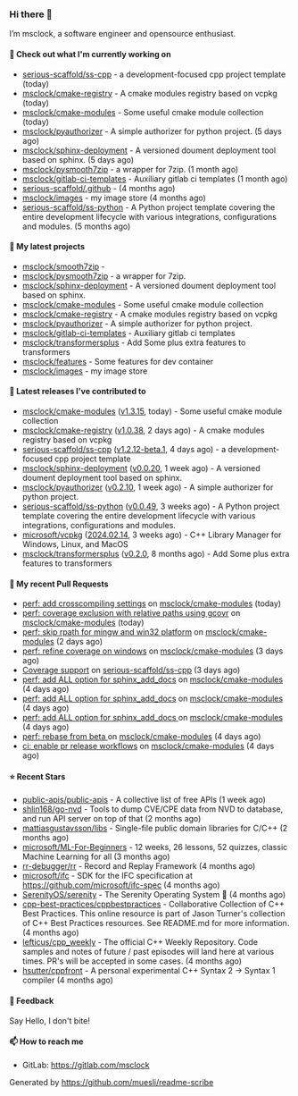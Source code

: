 ### Hi there 👋

I’m msclock, a software engineer and opensource enthusiast.

#### 👷 Check out what I'm currently working on

- [serious-scaffold/ss-cpp](https://github.com/serious-scaffold/ss-cpp) - a development-focused cpp project template (today)
- [msclock/cmake-registry](https://github.com/msclock/cmake-registry) - A cmake modules registry based on vcpkg (today)
- [msclock/cmake-modules](https://github.com/msclock/cmake-modules) - Some useful cmake module collection (today)
- [msclock/pyauthorizer](https://github.com/msclock/pyauthorizer) - A simple authorizer for python project. (5 days ago)
- [msclock/sphinx-deployment](https://github.com/msclock/sphinx-deployment) - A versioned doument deployment tool based on sphinx. (5 days ago)
- [msclock/pysmooth7zip](https://github.com/msclock/pysmooth7zip) - a wrapper for 7zip. (1 month ago)
- [msclock/gitlab-ci-templates](https://github.com/msclock/gitlab-ci-templates) - Auxiliary gitlab ci templates (1 month ago)
- [serious-scaffold/.github](https://github.com/serious-scaffold/.github) -  (4 months ago)
- [msclock/images](https://github.com/msclock/images) - my image store (4 months ago)
- [serious-scaffold/ss-python](https://github.com/serious-scaffold/ss-python) - A Python project template covering the entire development lifecycle with various integrations, configurations and modules. (5 months ago)

#### 🌱 My latest projects

- [msclock/smooth7zip](https://github.com/msclock/smooth7zip) - 
- [msclock/pysmooth7zip](https://github.com/msclock/pysmooth7zip) - a wrapper for 7zip.
- [msclock/sphinx-deployment](https://github.com/msclock/sphinx-deployment) - A versioned doument deployment tool based on sphinx.
- [msclock/cmake-modules](https://github.com/msclock/cmake-modules) - Some useful cmake module collection
- [msclock/cmake-registry](https://github.com/msclock/cmake-registry) - A cmake modules registry based on vcpkg
- [msclock/pyauthorizer](https://github.com/msclock/pyauthorizer) - A simple authorizer for python project.
- [msclock/gitlab-ci-templates](https://github.com/msclock/gitlab-ci-templates) - Auxiliary gitlab ci templates
- [msclock/transformersplus](https://github.com/msclock/transformersplus) - Add Some plus extra features to transformers
- [msclock/features](https://github.com/msclock/features) - Some features for dev container
- [msclock/images](https://github.com/msclock/images) - my image store

#### 🔭 Latest releases I've contributed to

- [msclock/cmake-modules](https://github.com/msclock/cmake-modules) ([v1.3.15](https://github.com/msclock/cmake-modules/releases/tag/v1.3.15), today) - Some useful cmake module collection
- [msclock/cmake-registry](https://github.com/msclock/cmake-registry) ([v1.0.38](https://github.com/msclock/cmake-registry/releases/tag/v1.0.38), 2 days ago) - A cmake modules registry based on vcpkg
- [serious-scaffold/ss-cpp](https://github.com/serious-scaffold/ss-cpp) ([v1.2.12-beta.1](https://github.com/serious-scaffold/ss-cpp/releases/tag/v1.2.12-beta.1), 4 days ago) - a development-focused cpp project template
- [msclock/sphinx-deployment](https://github.com/msclock/sphinx-deployment) ([v0.0.20](https://github.com/msclock/sphinx-deployment/releases/tag/v0.0.20), 1 week ago) - A versioned doument deployment tool based on sphinx.
- [msclock/pyauthorizer](https://github.com/msclock/pyauthorizer) ([v0.2.10](https://github.com/msclock/pyauthorizer/releases/tag/v0.2.10), 1 week ago) - A simple authorizer for python project.
- [serious-scaffold/ss-python](https://github.com/serious-scaffold/ss-python) ([v0.0.49](https://github.com/serious-scaffold/ss-python/releases/tag/v0.0.49), 3 weeks ago) - A Python project template covering the entire development lifecycle with various integrations, configurations and modules.
- [microsoft/vcpkg](https://github.com/microsoft/vcpkg) ([2024.02.14](https://github.com/microsoft/vcpkg/releases/tag/2024.02.14), 3 weeks ago) - C&#43;&#43; Library Manager for Windows, Linux, and MacOS
- [msclock/transformersplus](https://github.com/msclock/transformersplus) ([v0.2.0](https://github.com/msclock/transformersplus/releases/tag/v0.2.0), 8 months ago) - Add Some plus extra features to transformers

#### 🔨 My recent Pull Requests

- [perf: add crosscompiling settings](https://github.com/msclock/cmake-modules/pull/43) on [msclock/cmake-modules](https://github.com/msclock/cmake-modules) (today)
- [perf: coverage exclusion with relative paths using gcovr](https://github.com/msclock/cmake-modules/pull/42) on [msclock/cmake-modules](https://github.com/msclock/cmake-modules) (today)
- [perf: skip rpath for mingw and win32 platform](https://github.com/msclock/cmake-modules/pull/41) on [msclock/cmake-modules](https://github.com/msclock/cmake-modules) (2 days ago)
- [perf: refine coverage on windows](https://github.com/msclock/cmake-modules/pull/40) on [msclock/cmake-modules](https://github.com/msclock/cmake-modules) (3 days ago)
- [Coverage support](https://github.com/serious-scaffold/ss-cpp/pull/65) on [serious-scaffold/ss-cpp](https://github.com/serious-scaffold/ss-cpp) (3 days ago)
- [perf: add ALL option for sphinx_add_docs](https://github.com/msclock/cmake-modules/pull/39) on [msclock/cmake-modules](https://github.com/msclock/cmake-modules) (4 days ago)
- [perf: add ALL option for sphinx_add_docs](https://github.com/msclock/cmake-modules/pull/38) on [msclock/cmake-modules](https://github.com/msclock/cmake-modules) (4 days ago)
- [perf: add ALL option for sphinx_add_docs ](https://github.com/msclock/cmake-modules/pull/37) on [msclock/cmake-modules](https://github.com/msclock/cmake-modules) (4 days ago)
- [perf: rebase from beta ](https://github.com/msclock/cmake-modules/pull/36) on [msclock/cmake-modules](https://github.com/msclock/cmake-modules) (4 days ago)
- [ci: enable pr release workflows](https://github.com/msclock/cmake-modules/pull/35) on [msclock/cmake-modules](https://github.com/msclock/cmake-modules) (4 days ago)

#### ⭐ Recent Stars

- [public-apis/public-apis](https://github.com/public-apis/public-apis) - A collective list of free APIs (1 week ago)
- [shlin168/go-nvd](https://github.com/shlin168/go-nvd) - Tools to dump CVE/CPE data from NVD to database, and run API server on top of that (2 months ago)
- [mattiasgustavsson/libs](https://github.com/mattiasgustavsson/libs) - Single-file public domain libraries for C/C&#43;&#43; (2 months ago)
- [microsoft/ML-For-Beginners](https://github.com/microsoft/ML-For-Beginners) - 12 weeks, 26 lessons, 52 quizzes, classic Machine Learning for all (3 months ago)
- [rr-debugger/rr](https://github.com/rr-debugger/rr) - Record and Replay Framework (4 months ago)
- [microsoft/ifc](https://github.com/microsoft/ifc) - SDK for the IFC specification at https://github.com/microsoft/ifc-spec (4 months ago)
- [SerenityOS/serenity](https://github.com/SerenityOS/serenity) - The Serenity Operating System 🐞 (4 months ago)
- [cpp-best-practices/cppbestpractices](https://github.com/cpp-best-practices/cppbestpractices) - Collaborative Collection of C&#43;&#43; Best Practices. This online resource is part of Jason Turner&#39;s collection of C&#43;&#43; Best Practices resources. See README.md for more information. (4 months ago)
- [lefticus/cpp_weekly](https://github.com/lefticus/cpp_weekly) - The official C&#43;&#43; Weekly Repository. Code samples and notes of future / past episodes will land here at various times. PR&#39;s will be accepted in some cases. (4 months ago)
- [hsutter/cppfront](https://github.com/hsutter/cppfront) - A personal experimental C&#43;&#43; Syntax 2 -&gt; Syntax 1 compiler (4 months ago)

#### 💬 Feedback

Say Hello, I don't bite!

#### 📫 How to reach me

- GitLab: https://gitlab.com/msclock

Generated by https://github.com/muesli/readme-scribe
